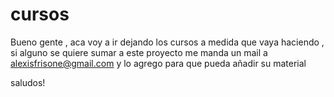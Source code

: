 # cursos

Bueno gente , 
    aca voy a ir dejando los cursos a medida que vaya haciendo , si alguno se quiere sumar a este proyecto me manda un mail a 
    alexisfrisone@gmail.com y lo agrego para que pueda añadir su material
    
 saludos! 

